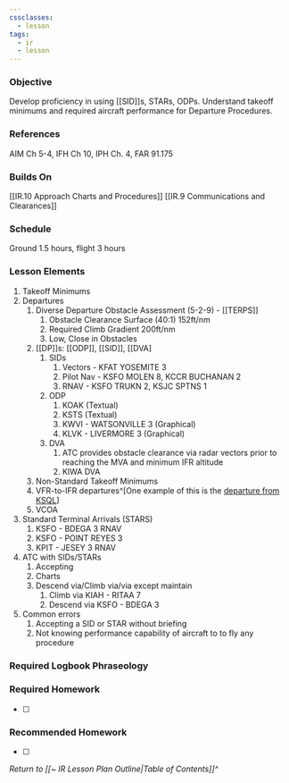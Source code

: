 ```yaml
---
cssclasses:
  - lesson
tags:
  - ir
  - lesson
---
```

### Objective
Develop proficiency in using [[SID]]s, STARs, ODPs. Understand takeoff minimums and required aircraft performance for Departure Procedures. 

### References
AIM Ch 5-4, IFH Ch 10, IPH Ch. 4, FAR 91.175 

### Builds On
[[IR.10 Approach Charts and Procedures]]
[[IR.9 Communications and Clearances]]

### Schedule
Ground 1.5 hours, flight 3 hours 

### Lesson Elements
1. Takeoff Minimums
2.  Departures
	1. Diverse Departure Obstacle Assessment (5-2-9) - [[TERPS]]
		1. Obstacle Clearance Surface (40:1) 152ft/nm
		2. Required Climb Gradient 200ft/nm
		3. Low, Close in Obstacles
	3. [[DP]]s: [[ODP]], [[SID]], [[DVA]
		1. SIDs
			1. Vectors - KFAT YOSEMITE 3
			2. Pilot Nav - KSFO MOLEN 8, KCCR BUCHANAN 2 
			3. RNAV - KSFO TRUKN 2, KSJC SPTNS 1
		2. ODP
			1. KOAK (Textual)
			2. KSTS (Textual)
			3. KWVI - WATSONVILLE 3 (Graphical)
			4. KLVK - LIVERMORE 3 (Graphical)
		3. DVA
			1. ATC provides obstacle clearance via radar vectors prior to reaching the MVA and minimum IFR altitude
			2. KIWA DVA 
	4. Non-Standard Takeoff Minimums
	5. VFR-to-IFR departures^[One example of this is the [departure from KSQL](https://www.sancarlosairport.org/Departure-Guidance-030222.pdf)]
	6. VCOA
3. Standard Terminal Arrivals (STARS)  
	1. KSFO - BDEGA 3 RNAV
	2. KSFO - POINT REYES 3 
	3. KPIT - JESEY 3 RNAV
4. ATC with SIDs/STARs
	1. Accepting
	2. Charts
	3. Descend via/Climb via/via except maintain
		1. Climb via KIAH - RITAA 7
		2. Descend via KSFO - BDEGA 3
5. Common errors 
	1. Accepting a SID or STAR without briefing
	2. Not knowing performance capability of aircraft to to fly any procedure

### Required Logbook Phraseology

### Required Homework
- [ ] 

### Recommended Homework
- [ ] 

*Return to [[~ IR Lesson Plan Outline|Table of Contents]]^*